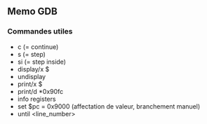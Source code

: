 ## Memo GDB

### Commandes utiles

- c (= continue)
- s (= step)
- si (= step inside)
- display/x $<reg>
- undisplay <number>
- print/x $<reg>
- print/d *0x90fc
- info registers
- set $pc = 0x9000 (affectation de valeur, branchement manuel)
- until <line_number>